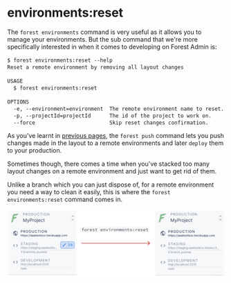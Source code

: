 # environments:reset

The `forest environments` command is very useful as it allows you to manage your environments. But the sub command that we're more specifically interested in when it comes to developing on Forest Admin is:

```
$ forest environments:reset --help
Reset a remote environment by removing all layout changes

USAGE
  $ forest environments:reset

OPTIONS
  -e, --environment=environment  The remote environment name to reset.
  -p, --projectId=projectId      The id of the project to work on.
  --force                        Skip reset changes confirmation.
```

As you've learnt in [previous pages](push.md), the `forest push` command lets you push changes made in the layout to a remote environments and later `deploy` them to your production.

Sometimes though, there comes a time when you've stacked too many layout changes on a remote environment and just want to get rid of them.&#x20;

Unlike a branch which you can just dispose of, for a remote environment you need a way to clean it easily, this is where the `forest environments:reset` command comes in.

![](<../../assets/image (535).png>)

